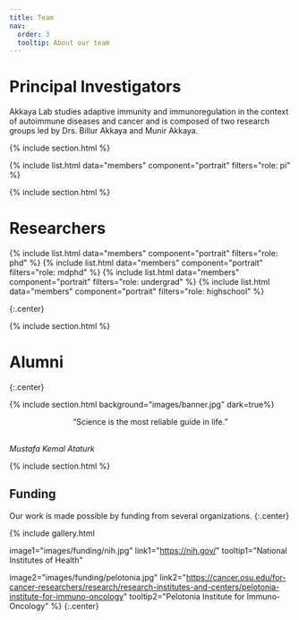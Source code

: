 ```yaml
---
title: Team
nav:
  order: 3
  tooltip: About our team
---
```


# <i class="fas fa-microscope"></i>Principal Investigators

Akkaya Lab studies adaptive immunity and immunoregulation in the context of autoimmune diseases and cancer and is composed of two research groups led by Drs. Billur Akkaya and Munir Akkaya.

{% include section.html %}

{%
  include list.html
  data="members"
  component="portrait"
  filters="role: pi"
%}

{% include section.html %}

# <i class="fas fa-users"></i>Researchers
{%
  include list.html
  data="members"
  component="portrait"
  filters="role: phd"
%}
{%
  include list.html
  data="members"
  component="portrait"
  filters="role: mdphd"
%}
{%
  include list.html
  data="members"
  component="portrait"
  filters="role: undergrad"
%}
{%
  include list.html
  data="members"
  component="portrait"
  filters="role: highschool"
%}

{:.center}

{% include section.html %}

# <i class="fas fa-users"></i>Alumni

{:.center}

{% include section.html background="images/banner.jpg" dark=true%}

<p style="text-align:center">“Science is the most reliable guide in life.”</p>
<br><i style="text-align:center">Mustafa Kemal Ataturk</i>



{% include section.html %}

## Funding

Our work is made possible by funding from several organizations.
{:.center}

{%
  include gallery.html

  image1="images/funding/nih.jpg"
  link1="https://nih.gov/"
  tooltip1="National Institutes of Health"

  image2="images/funding/pelotonia.jpg"
  link2="https://cancer.osu.edu/for-cancer-researchers/research/research-institutes-and-centers/pelotonia-institute-for-immuno-oncology"
  tooltip2="Pelotonia Institute for Immuno-Oncology"
%}
{:.center}